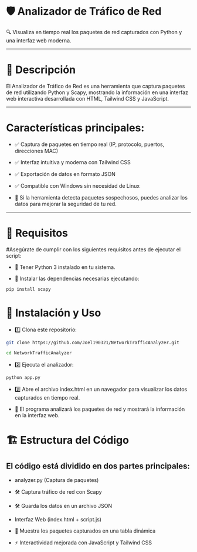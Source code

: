 # 🛡️ Analizador de Tráfico de Red

🔍 Visualiza en tiempo real los paquetes de red capturados con Python y una interfaz web moderna.

---

# 📌 Descripción

El Analizador de Tráfico de Red es una herramienta que captura paquetes de red utilizando Python y Scapy, mostrando la información en una interfaz web interactiva desarrollada con HTML, Tailwind CSS y JavaScript.

---

# Características principales:

- ✅ Captura de paquetes en tiempo real (IP, protocolo, puertos, direcciones MAC)
  
- ✅ Interfaz intuitiva y moderna con Tailwind CSS

- ✅ Exportación de datos en formato JSON

- ✅ Compatible con Windows sin necesidad de Linux

- 📢 Si la herramienta detecta paquetes sospechosos, puedes analizar los datos para mejorar la seguridad de tu red.

---

# 🚀 Requisitos

#Asegúrate de cumplir con los siguientes requisitos antes de ejecutar el script:

- 🔹 Tener Python 3 instalado en tu sistema.

- 🔹 Instalar las dependencias necesarias ejecutando:

```bash
pip install scapy
```
# 🔧 Instalación y Uso

- 1️⃣ Clona este repositorio:
```bash
git clone https://github.com/Joel190321/NetworkTrafficAnalyzer.git
```
```bash
cd NetworkTrafficAnalyzer
```

- 2️⃣ Ejecuta el analizador:
```bash
python app.py
```

- 3️⃣ Abre el archivo index.html en un navegador para visualizar los datos capturados en tiempo real.

- 📌 El programa analizará los paquetes de red y mostrará la información en la interfaz web.

# 🏗️ Estructura del Código

## El código está dividido en dos partes principales:

- analyzer.py (Captura de paquetes)

- 🛠️ Captura tráfico de red con Scapy

- 🛠️ Guarda los datos en un archivo JSON

- Interfaz Web (index.html + script.js)

- 🎨 Muestra los paquetes capturados en una tabla dinámica

- ⚡ Interactividad mejorada con JavaScript y Tailwind CSS
